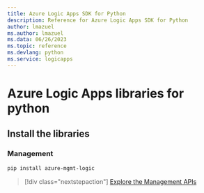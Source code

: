 ```yaml
---
title: Azure Logic Apps SDK for Python
description: Reference for Azure Logic Apps SDK for Python
author: lmazuel
ms.author: lmazuel
ms.data: 06/26/2023
ms.topic: reference
ms.devlang: python
ms.service: logicapps
---
```

# Azure Logic Apps libraries for python

## Install the libraries


### Management

```bash
pip install azure-mgmt-logic
```
> [!div class="nextstepaction"]
> [Explore the Management APIs](/python/api/azure-mgmt-logic)